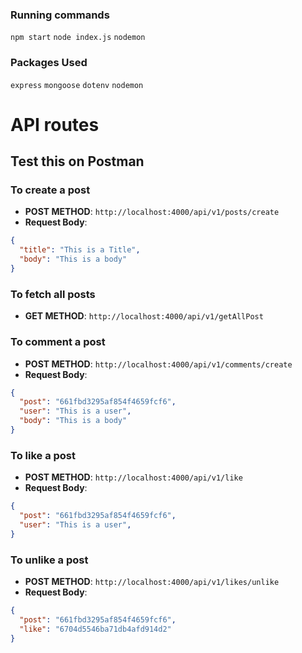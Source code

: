 ### Running commands
`npm start`
`node index.js`
`nodemon`

### Packages Used

`express`
`mongoose`
`dotenv`
`nodemon`


API routes 
================


Test this on Postman
-------------------


### To create a post

* **POST METHOD**: `http://localhost:4000/api/v1/posts/create`
* **Request Body**:
```json
{
  "title": "This is a Title",
  "body": "This is a body"
}
```


### To fetch all posts

* **GET METHOD**: `http://localhost:4000/api/v1/getAllPost`


### To comment a post

* **POST METHOD**: `http://localhost:4000/api/v1/comments/create`
* **Request Body**:
```json
{
  "post": "661fbd3295af854f4659fcf6",
  "user": "This is a user",
  "body": "This is a body"
}
```

### To like a post
* **POST METHOD**: `http://localhost:4000/api/v1/like`
* **Request Body**:
```json
{
  "post": "661fbd3295af854f4659fcf6",
  "user": "This is a user",
}
```

### To unlike a post
* **POST METHOD**: `http://localhost:4000/api/v1/likes/unlike`
* **Request Body**:
```json
{
  "post": "661fbd3295af854f4659fcf6",
  "like": "6704d5546ba71db4afd914d2"
}
```